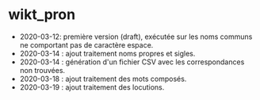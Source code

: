# wikt_pron

* 2020-03-12: première version (draft), exécutée sur les noms communs ne comportant pas de caractère espace.
* 2020-03-14 : ajout traitement noms propres et sigles.
* 2020-03-14 : génération d'un fichier CSV avec les correspondances non trouvées.
* 2020-03-18 : ajout traitement des mots composés.
* 2020-03-19 : ajout traitement des locutions.
